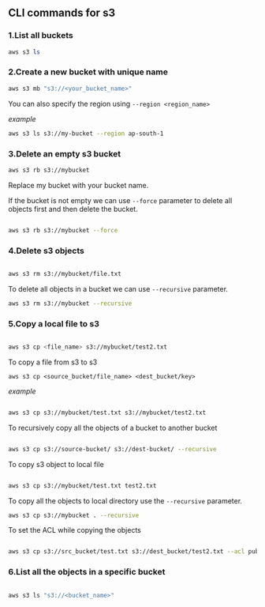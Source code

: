 ## CLI commands for s3


### 1.List all buckets

```powershell
aws s3 ls

```

### 2.Create a new bucket with unique name

```powershell
aws s3 mb "s3://<your_bucket_name>"

```

You can also specify the region using `--region <region_name>`

_example_

```bash
aws s3 ls s3://my-bucket --region ap-south-1

```

### 3.Delete an empty s3 bucket

```bash
aws s3 rb s3://mybucket
```
Replace my bucket with your bucket name.

If the bucket is not empty we can use `--force` parameter to delete all objects first and then 
delete the bucket.

```bash

aws s3 rb s3://mybucket --force

```

### 4.Delete s3 objects

```bash

aws s3 rm s3://mybucket/file.txt 

```

To delete all objects in a bucket we can use `--recursive` parameter.

```bash
aws s3 rm s3://mybucket --recursive
```

### 5.Copy a local file to s3

```bash

aws s3 cp <file_name> s3://mybucket/test2.txt

```

To copy a file from s3 to s3 

`
aws s3 cp <source_bucket/file_name> <dest_bucket/key>
`

_example_

```bash

aws s3 cp s3://mybucket/test.txt s3://mybucket/test2.txt

```
To recursively copy all the objects of a bucket to another bucket

```bash

aws s3 cp s3://source-bucket/ s3://dest-bucket/ --recursive

```

To copy s3 object to local file

```bash

aws s3 cp s3://mybucket/test.txt test2.txt

```

To copy all the objects to local directory use the `--recursive` parameter.

```bash
aws s3 cp s3://mybucket . --recursive
```

To set the ACL while copying the objects

```bash

aws s3 cp s3://src_bucket/test.txt s3://dest_bucket/test2.txt --acl public-read-write

```

### 6.List all the objects in a specific bucket

```bash

aws s3 ls "s3://<bucket_name>"

```


